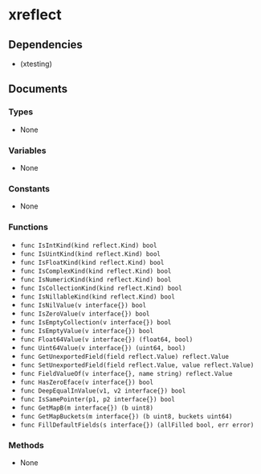 # xreflect

## Dependencies

+ (xtesting)

## Documents

### Types

+ None

### Variables

+ None

### Constants

+ None

### Functions

+ `func IsIntKind(kind reflect.Kind) bool`
+ `func IsUintKind(kind reflect.Kind) bool`
+ `func IsFloatKind(kind reflect.Kind) bool`
+ `func IsComplexKind(kind reflect.Kind) bool`
+ `func IsNumericKind(kind reflect.Kind) bool`
+ `func IsCollectionKind(kind reflect.Kind) bool`
+ `func IsNillableKind(kind reflect.Kind) bool`
+ `func IsNilValue(v interface{}) bool`
+ `func IsZeroValue(v interface{}) bool`
+ `func IsEmptyCollection(v interface{}) bool`
+ `func IsEmptyValue(v interface{}) bool`
+ `func Float64Value(v interface{}) (float64, bool)`
+ `func Uint64Value(v interface{}) (uint64, bool)`
+ `func GetUnexportedField(field reflect.Value) reflect.Value`
+ `func SetUnexportedField(field reflect.Value, value reflect.Value)`
+ `func FieldValueOf(v interface{}, name string) reflect.Value`
+ `func HasZeroEface(v interface{}) bool`
+ `func DeepEqualInValue(v1, v2 interface{}) bool`
+ `func IsSamePointer(p1, p2 interface{}) bool`
+ `func GetMapB(m interface{}) (b uint8)`
+ `func GetMapBuckets(m interface{}) (b uint8, buckets uint64)`
+ `func FillDefaultFields(s interface{}) (allFilled bool, err error)`

### Methods

+ None
